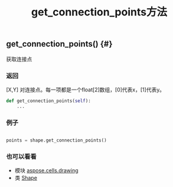 ﻿---
title: get_connection_points方法
second_title: Aspose.Cells for Python via .NET API 参考资料
description:
type: docs
weight: 80
url: /zh/python-net/aspose.cells.drawing/shape/get_connection_points/
is_root: false
---
##  get_connection_points() {#}
获取连接点


### 返回

[X,Y] 对连接点。每一项都是一个float[2]数组，[0]代表x，[1]代表y。


```python
def get_connection_points(self):
    ...
```



### 例子

```python

points = shape.get_connection_points()

```



### 也可以看看
* 模块 [aspose.cells.drawing](../../)
* 类 [Shape](/cells/zh/python-net/aspose.cells.drawing/shape)

